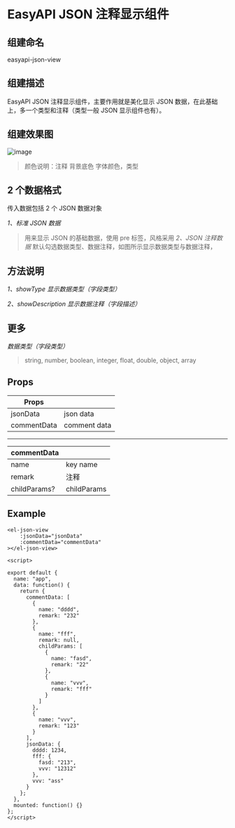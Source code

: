 # EasyAPI JSON 注释显示组件

## 组建命名

easyapi-json-view

## 组建描述

EasyAPI JSON 注释显示组件，主要作用就是美化显示 JSON 数据，在此基础上，多一个类型和注释（类型一般 JSON 显示组件也有）。

## 组建效果图

![image](https://qiniu.easyapi.com/easyapi-json-view.png)

> 颜色说明：注释 背景底色 字体颜色，类型

## 2 个数据格式

传入数据包括 2 个 JSON 数据对象

_1、标准 JSON 数据_

> 用来显示 JSON 的基础数据，使用 pre 标签，风格采用
> _2、JSON 注释数据_
> 默认勾选数据类型、数据注释，如图所示显示数据类型与数据注释，

## 方法说明

_1、showType 显示数据类型（字段类型）_

_2、showDescription 显示数据注释（字段描述）_

## 更多

_数据类型（字段类型）_

> string, number, boolean, integer, float, double, object, array

## Props

| Props       |              |
| ----------- | ------------ |
| jsonData    | json data    |
| commentData | comment data |

---

| commentData  |             |
| ------------ | ----------- |
| name         | key name    |
| remark       | 注释        |
| childParams? | childParams |

## Example

```
<el-json-view
    :jsonData="jsonData"
    :commentData="commentData"
></el-json-view>

<script>

export default {
  name: "app",
  data: function() {
    return {
      commentData: [
        {
          name: "dddd",
          remark: "232"
        },
        {
          name: "fff",
          remark: null,
          childParams: [
            {
              name: "fasd",
              remark: "22"
            },
            {
              name: "vvv",
              remark: "fff"
            }
          ]
        },
        {
          name: "vvv",
          remark: "123"
        }
      ],
      jsonData: {
        dddd: 1234,
        fff: {
          fasd: "213",
          vvv: "12312"
        },
        vvv: "ass"
      }
    };
  },
  mounted: function() {}
};
</script>


```
